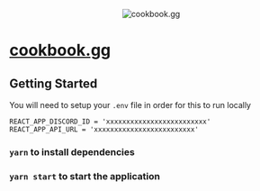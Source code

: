 <p align="center">
  <img src="https://user-images.githubusercontent.com/12008893/176234717-510aebb3-fad9-44c2-8664-9f04ff90548f.png" alt="cookbook.gg"/>
</p>

# [cookbook.gg](https://cookbook.gg)

## Getting Started

You will need to setup your `.env` file in order for this to run locally

```
REACT_APP_DISCORD_ID = 'xxxxxxxxxxxxxxxxxxxxxxxxx'
REACT_APP_API_URL = 'xxxxxxxxxxxxxxxxxxxxxxxxx'
```

### `yarn` to install dependencies

### `yarn start` to start the application
